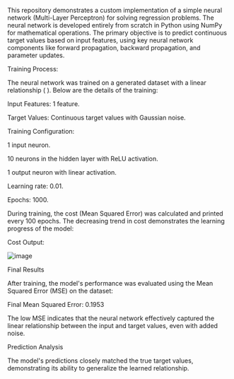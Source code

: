 This repository demonstrates a custom implementation of a simple neural network (Multi-Layer Perceptron) for solving regression problems. The neural network is developed entirely from scratch in Python using NumPy for mathematical operations. The primary objective is to predict continuous target values based on input features, using key neural network components like forward propagation, backward propagation, and parameter updates.

Training Process:

The neural network was trained on a generated dataset with a linear relationship (
). Below are the details of the training:

Input Features: 1 feature.

Target Values: Continuous target values with Gaussian noise.

Training Configuration:

1 input neuron.

10 neurons in the hidden layer with ReLU activation.

1 output neuron with linear activation.

Learning rate: 0.01.

Epochs: 1000.

During training, the cost (Mean Squared Error) was calculated and printed every 100 epochs. The decreasing trend in cost demonstrates the learning progress of the model:

Cost Output:

![image](https://github.com/user-attachments/assets/12d7759d-9910-4f30-a4e6-e322a555e986)

Final Results

After training, the model's performance was evaluated using the Mean Squared Error (MSE) on the dataset:

Final Mean Squared Error: 0.1953

The low MSE indicates that the neural network effectively captured the linear relationship between the input and target values, even with added noise.

Prediction Analysis

The model's predictions closely matched the true target values, demonstrating its ability to generalize the learned relationship.


